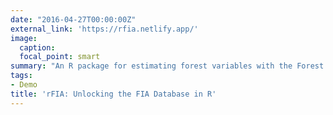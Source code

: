 ```yaml
---
date: "2016-04-27T00:00:00Z"
external_link: 'https://rfia.netlify.app/'
image:
  caption: 
  focal_point: smart
summary: "An R package for estimating forest variables with the Forest Inventory and Analysis Database."
tags:
- Demo
title: 'rFIA: Unlocking the FIA Database in R'
---
```


